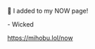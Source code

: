 🤖 I added to my NOW page!

\- Wicked

[<span class="invisible">https://</span><span class="">mihobu.lol/now</span><span class="invisible"></span>](https://mihobu.lol/now)